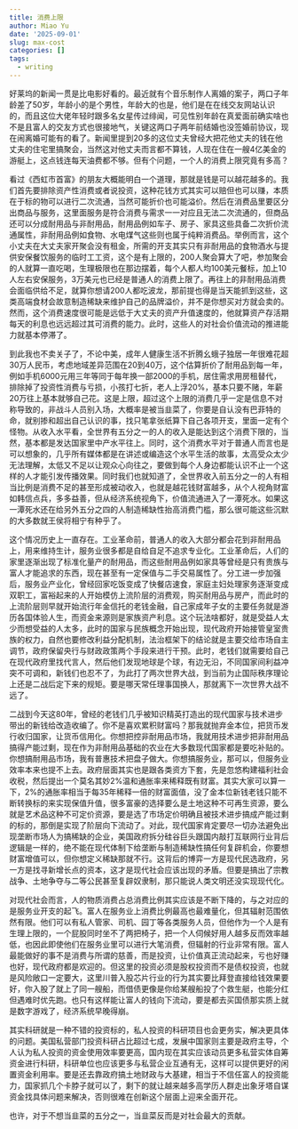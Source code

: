 ```yaml
---
title: 消费上限
author: Miao Yu
date: '2025-09-01'
slug: max-cost
categories: []
tags:
  - writing
---
```

好莱坞的新闻一贯是比电影好看的。最近就有个音乐制作人离婚的案子，两口子年龄差了50岁，年龄小的是个男性，年龄大的也是，他们是在在线交友网站认识的，而且这位大佬年轻时跟多名女星传过绯闻，可见性别年龄在真爱面前确实啥也不是且富人的交友方式也很接地气，关键这两口子两年前结婚也没签婚前协议，现在闹离婚可能有的看了。新闻里提到20多的这位丈夫曾经大把花他丈夫的钱在他丈夫的住宅里搞聚会，当然这对他丈夫而言都不算钱，人现在住在一艘4亿美金的游艇上，这点钱连每天油费都不够。但有个问题，一个人的消费上限究竟有多高？

看过《西虹市首富》的朋友大概能明白一个道理，那就是钱是可以越花越多的。我们首先要排除资产性消费或者说投资，这种花钱方式其实可以赔但也可以赚，本质在于标的物可以进行二次流通，当然可能折价也可能溢价。然后在消费品里要区分出商品与服务，这里面服务是符合消费与需求一一对应且无法二次流通的，但商品还可以分成耐用品与非耐用品，耐用品例如车子、房子、家具这些具备二次折价流通属性，非耐用品例如食物、水电煤气这些则也属于纯粹消费品。举例而言，这个小丈夫在大丈夫家开聚会没有租金，所需的开支其实只有非耐用品的食物酒水与提供安保餐饮服务的临时工工资，这个是有上限的，200人聚会算大了吧，参加聚会的人就算一直吃喝，生理极限也在那边摆着，每个人都人均100美元餐标，加上10人左右安保服务，3万美元也已经是普通人的消费上限了。再往上的非耐用品消费会面临供给不足，就算你想请200人都吃波龙，那前提也得是当天能抓到这些，这类高端食材会故意制造稀缺来维护自己的品牌溢价，并不是你想买对方就会卖的。然而，这个消费速度很可能是远低于大丈夫的资产升值速度的，他就算资产存活期每天的利息也远远超过其可消费的能力。此时，这些人的对社会价值流动的推进能力就基本停滞了。

到此我也不卖关子了，不论中美，成年人健康生活不折腾幺蛾子独居一年很难花超30万人民币，考虑地域差异范围在20到40万，这个估算折价了耐用品到每一年，例如手机6000元用三年等同于每年换一部2000的手机，居住需求用房租替代，排除掉了投资性消费与亏损，小孩打七折，老人上浮20%，基本只要不赌，年薪20万往上基本就够自己花。这是上限，超过这个上限的消费几乎一定是信息不对称导致的，非战斗人员别入场，大概率是被当韭菜了，你要是自认没有巴菲特的命，就别掺和超出自己认识的事，找只笔拿张纸算下自己各项开支，里面一定有个怪物。从收入水平看，全世界有五分之一的人的收入是能达到这个消费下限的，当然，基本都是发达国家里中产水平往上。同时，这个消费水平对于普通人而言也是可以想象的，几乎所有媒体都是在讲述或编造这个水平生活的故事，太高受众太少无法理解，太低又不足以让观众心向往之，要做到每个人身边都能认识不止一个这样的人才能引发传播效果。同时我们也就知道了，全世界收入前五分之一的人有相当比例是消费不足的甚至形成被动收入，也就是越花钱财富越多，从个人视角财富如韩信点兵，多多益善，但从经济系统视角下，价值流通进入了一潭死水。如果这一潭死水还在给另外五分之四的人制造稀缺性抬高消费门槛，那么很可能这些沉默的大多数就王侯将相宁有种乎了。

这个情况历史上一直存在。工业革命前，普通人的收入大部分都会花到非耐用品上，用来维持生计，服务业很多都是自给自足不追求专业化。工业革命后，人们的家里逐渐出现了标准化量产的耐用品，而这些耐用品例如家具等曾经是只有贵族与富人才能追求的东西，现在甚至有一定保值与二手交易属性了。分工进一步加强后，服务业产业化，曾经回家吃饭变成了快餐店速食，家庭主妇处理家务逐渐变成双职工，富裕起来的人开始模仿上流阶层的消费观，购买耐用品与房产，而此时的上流阶层则早就开始流行年金信托的老钱金融，自己家成年子女的主要任务就是游历各国体验人生，而资金来源则是家族资产利息。这个玩法啥都好，就是受益人太少而想受益的人太多，此时的国家与民族概念开始出现，现代政府开始接管皇室贵族的权力，自然也要修改利益分配机制，法治框架下的结论就是主要交给市场自主调节，政府保留央行与财政政策两个手段来进行干预。此时，老钱们就需要给自己在现代政府里找代言人，然后他们发现地球是个球，有边无沿，不同国家间利益冲突不可调和，新钱们也忍不了，为此打了两次世界大战，到当前为止国际秩序理论上还是二战后定下来的规矩。要是哪天常任理事国换人，那就离下一次世界大战不远了。

二战到今天这80年，曾经的老钱们几乎被知识精英打造出的现代国家与技术进步带出的新钱给改造收编了。你不是喜欢累积财富吗？那我就抛弃金本位，把货币发行收归国家，让货币信用化。你想把控非耐用品市场，我就用技术进步把非耐用品搞得产能过剩，现在作为非耐用品基础的农业在大多数现代国家都是要吃补贴的。你想搞耐用品市场，我有普惠技术把盘子做大。你想搞服务业，那可以，但服务业效率本来也提不上去。政府层面其实也是跟各类资方下套，先是忽悠构建福利社会收税，然后提出一个莫名其妙2%温和通胀率来稀释既有财富。其实大家可以算一下，2%的通胀率相当于每35年稀释一倍的财富面值，没了金本位新钱老钱只能不断转换标的来实现保值升值，很多富豪的选择要么是土地这种不可再生资源，要么就是艺术品这种不可定价资源，要是选了市场定价明确且被技术进步搞成产能过剩的标的，那倒是实现了阶层向下流动了。对此，现代国家肯定要尽一切办法避免出现垄断市场人为搞稀缺的企业，美国政府拆分硅谷巨头跟国内敲打互联网行业背后逻辑是一样的，绝不能在现代体制下给垄断与制造稀缺性搞任何复辟机会，你要想财富增值可以，但你想定义稀缺那就不行。这背后的博弈一方是现代民选政府，另一方是找寻新增长点的资本，这才是现代社会应该出现的矛盾。但要是搞出了宗教战争、土地争夺与二等公民甚至复辟奴隶制，那只能说人类文明还没实现现代化。

对现代社会而言，人的物质消费占总消费比例其实应该是不断下降的，与之对应的是服务业开支的起飞。富人在服务业上消费比例最高也最难量化，但其辐射范围依然有限。他们可以有私人管家、司机、园丁等各类服务人员，但他作为一个人是有生理上限的，一个屁股同时坐不了两把椅子，把一个人伺候好用人越多反而效率越低，也因此即使他们在服务业里可以进行大笔消费，但辐射的行业非常有限。富人最能做好的事不是消费与所谓的慈善，而是投资，让价值真正流动起来，亏也好赚也好，现代政府都是欢迎的。但这里的投资必须是股权投资而不是债权投资，也就是风险敞口一定要大，这里川普入股芯片行业的行为其实要比拜登直接给钱效果要好，你入股了就上了同一艘船，而借债更像是你给某艘船投了个救生艇，也能分红但遇难时优先跑。也只有这样能让富人的钱向下流动，要是都去买国债那实质上就是数字游戏了，经济系统早晚得崩。

其实科研就是一种不错的投资标的，私人投资的科研项目也会更务实，解决更具体的问题。美国私营部门投资科研占比超过七成，发展中国家则主要是政府主导，个人认为私人投资的资金使用效率要更高，国内现在其实应该动员更多私营实体自筹资金进行科研，科研单位也应该更多与私营企业互通有无，这样可以提供更好的闲置资金利用率。要是还去靠政府搞土地财政与大基建，相当于不信任富人的投资能力，国家抓几个卡脖子就可以了，剩下的就让越来越多高学历人群走出象牙塔自谋资金找具体问题来解决，否则很难在创新这个层面上迎来全面开花。

也许，对于不想当韭菜的五分之一，当韭菜反而是对社会最大的贡献。
